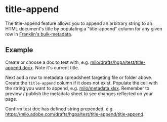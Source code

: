 # title-append

The title-append feature allows you to append an arbitrary string to an HTML document's title by populating a "title-append" column for any given row in [Franklin's bulk-metadata](https://www.hlx.live/docs/bulk-metadata).

## Example

Create or choose a doc to test with, e.g. [milo/drafts/hgpa/test/title-append.docx](https://adobe.sharepoint.com/:w:/r/sites/adobecom/Shared%20Documents/milo/drafts/hgpa/test/title-append/title-append.docx?d=w8f45e22250a841f8bfe9a49f2b6bbd9f&csf=1&web=1&e=hboge3). Note it's current title.

Next add a row to metadata spreadsheet targeting file or folder above. Create the `title-append` column if it does not exist. Populate the cell with the string you want to append, e.g. [milo/metadata.xlsx](https://adobe.sharepoint.com/:x:/r/sites/adobecom/Shared%20Documents/milo/metadata.xlsx?d=w0b3287f28ee948b3b1b25418bc8f9fc0&csf=1&web=1&e=uvd1IJ). Remember to preview / publish the metadata sheet to see changes reflected on your page.

Confirm test doc has defined string prepended, e.g. https://milo.adobe.com/drafts/hgpa/test/title-append/title-append.
